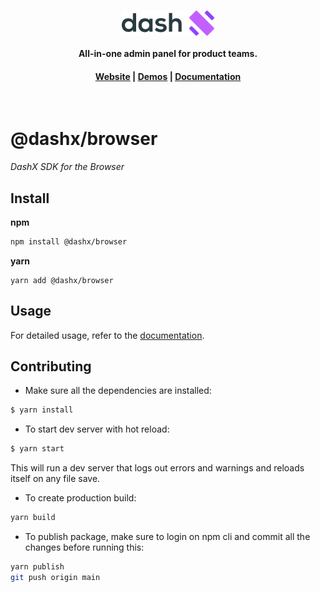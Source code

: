 <p align="center">
    <br />
    <a href="https://dashx.com"><img src="https://raw.githubusercontent.com/dashxhq/brand-book/master/assets/logo-black-text-color-icon@2x.png" alt="DashX" height="40" /></a>
    <br />
    <br />
    <strong>All-in-one admin panel for product teams.</strong>
</p>

<div align="center">
  <h4>
    <a href="https://dashx.com">Website</a>
    <span> | </span>
    <a href="https://dashxdemo.com">Demos</a>
    <span> | </span>
    <a href="https://docs.dashx.com">Documentation</a>
  </h4>
</div>

<br />

# @dashx/browser

_DashX SDK for the Browser_

## Install

**npm**
```sh
npm install @dashx/browser
```

**yarn**
```
yarn add @dashx/browser
```

## Usage

For detailed usage, refer to the [documentation](https://docs.dashx.com).

## Contributing

- Make sure all the dependencies are installed:

```sh
$ yarn install
```

- To start dev server with hot reload:

```sh
$ yarn start
```

This will run a dev server that logs out errors and warnings and reloads itself on any file save.

- To create production build:

```sh
yarn build
```

- To publish package, make sure to login on npm cli and commit all the changes before running this:

```sh
yarn publish
git push origin main
```
